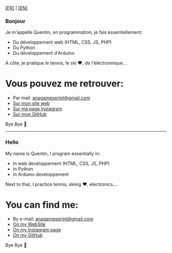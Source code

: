 [[FR]](#fr) | [[EN]](#en)

<a name="fr"></a>
### Bonjour

Je m'appelle Quentin, en programmation, je fais essentiellement:
- Du développement web (HTML, CSS, JS, PHP)
- Du Python
- Du développement d'Arduino

A côte, je pratique le tennis, le ski ❤, de l'éléctronnique...

# Vous pouvez me retrouver:

- Par mail: anagamesprint@gmail.com
- [Sur mon site web](https://quentin-bubu.github.io)
- [Sur ma page Instagram](https://instagram.com/Quentin_bubu)
- [Sur mon GitHub](https://github.com/QuentinBubu)

Bye Bye 👋

---

<a name="en"></a>
### Hello

My name is Quentin, I program essentially in:
- In web developpement (HTML, CSS, JS, PHP)
- In Python
- In Arduino developpement

Next to that, I practice tennis, skiing ❤, electronics....

# You can find me:

- By e-mail: anagamesprint@gmail.com
- [On my WebSite](https://quentin-bubu.github.io)
- [On my Instagram page](https://instagram.com/Quentin_bubu)
- [On my GitHub](https://github.com/QuentinBubu)

Bye Bye 👋
